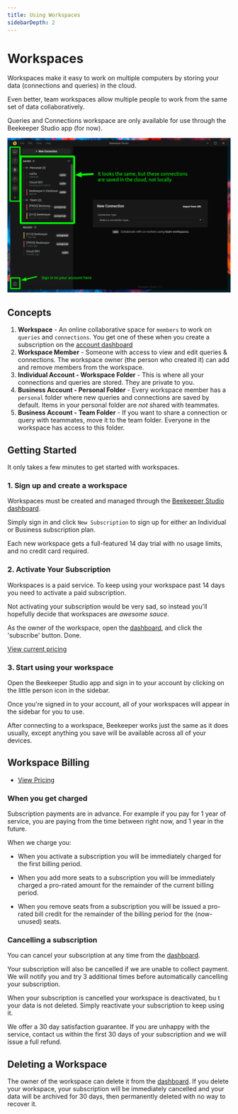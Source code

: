 ```yaml
---
title: Using Workspaces
sidebarDepth: 2
---
```


# Workspaces

Workspaces make it easy to work on multiple computers by storing your data (connections and queries) in the cloud.

Even better, team workspaces allow multiple people to work from the same set of data collaboratively.

Queries and Connections workspace are only available for use through the Beekeeper Studio app (for now).

![Workspaces preview](../assets/img/workspace-preview.png)

## Concepts

1. **Workspace** - An online collaborative space for `members` to work on `queries` and `connections`. You get one of these when you create a subscription on the [account dashboard](https://app.beekeeperstudio.io)
2. **Workspace Member** - Someone with access to view and edit queries & connections. The workspace owner (the person who created it) can add and remove members from the workspace.
1. **Individual Account - Workspace Folder** - This is where all your connections and queries are stored. They are private to you.
2. **Business Account - Personal Folder** - Every workspace member has a `personal` folder where new queries and connections are saved by default. Items in your personal folder are *not* shared with teammates.
3. **Business Account - Team Folder** - If you want to share a connection or query with teammates, move it to the team folder. Everyone in the workspace has access to this folder.

## Getting Started

It only takes a few minutes to get started with workspaces.

### 1. Sign up and create a workspace

Workspaces must be created and managed through the [Beekeeper Studio dashboard][dashboard].

Simply sign in and click `New Subscription` to sign up for either an Individual or Business subscription plan.

Each new workspace gets a full-featured 14 day trial with no usage limits, and no credit card required.

### 2. Activate Your Subscription

Workspaces is a paid service. To keep using your workspace past 14 days you need to activate a paid subscription.

Not activating your subscription would be very sad, so instead you'll hopefully decide that workspaces are *awesome sauce*.

As the owner of the workspace, open the [dashboard][dashboard], and click the 'subscribe' button. Done.

[View current pricing](https://beekeeperstudio.io/pricing)

### 3. Start using your workspace

Open the Beekeeper Studio app and sign in to your account by clicking on the little person icon in the sidebar.

Once you're signed in to your account, all of your workspaces will appear in the sidebar for you to use.

After connecting to a workspace, Beekeeper works just the same as it does usually, except anything you save will be available across all of your devices.


## Workspace Billing

- [View Pricing](https://beekeeperstudio.io/pricing)

### When you get charged

Subscription payments are in advance. For example if you pay for 1 year of service, you are paying from the time between right now, and 1 year in the future.

When we charge you:

- When you activate a subscription you will be immediately charged for the first billing period.

- When you add more seats to a subscription you will be immediately charged a pro-rated amount for the remainder of the current billing period.

- When you remove seats from a subscription you will be issued a pro-rated bill credit for the remainder of the billing period for the (now-unused) seats.

### Cancelling a subscription

You can cancel your subscription at any time from the [dashboard][dashboard].

Your subscription will also be cancelled if we are unable to collect payment. We will notify you and try 3 additional times before automatically cancelling your subscription.

When your subscription is cancelled your workspace is deactivated, bu t your data is not deleted. Simply reactivate your subscription to keep using it.

We offer a 30 day satisfaction guarantee. If you are unhappy with the service, contact us within the first 30 days of your subscription and we will issue a full refund.

## Deleting a Workspace

The owner of the workspace can delete it from the [dashboard][dashboard]. If you delete your workspace, your subscription will be immediately cancelled and your data will be archived for 30 days, then permanently deleted with no way to recover it.



[dashboard]: https://app.beekeeperstudio.io

